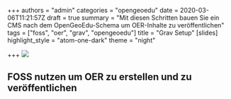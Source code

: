 +++
authors = "admin"
categories = "opengeoedu"
date = 2020-03-06T11:21:57Z
draft = true
summary = "Mit diesen Schritten bauen Sie ein CMS nach dem OpenGeoEdu-Schema um OER-Inhalte zu veröffentlichen"
tags = ["foss", "oer", "grav", "opengeoedu"]
title = "Grav Setup"
[slides]
highlight_style = "atom-one-dark"
theme = "night"

+++
![](/img/logo_open_geo_edu_rgb.png)

## FOSS nutzen um OER zu erstellen und zu veröffentlichen